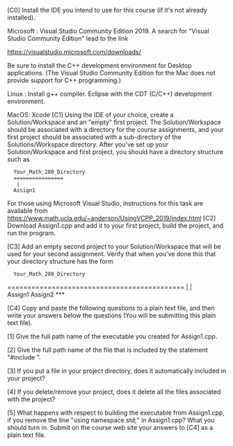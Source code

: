[C0] Install the IDE you intend to use for this course (if it's not already installed).

Microsoft : Visual Studio Community Edition 2019. A search for "Visual Studio Community Edition" lead to the link

https://visualstudio.microsoft.com/downloads/

Be sure to install the C++ development environment for Desktop applications. (The Visual Studio Community Edition for the Mac does not provide support for C++ programming.)

Linux : Install g++ compiler. Eclipse with the CDT (C/C++) development environment.

MacOS: Xcode
[C1] Using the IDE of your choice, create a Solution/Workspace and an "empty" first project. The Solution/Workspace should be associated with a directory for the course assignments, and your first project should be associated with a sub-directory of the Solutions/Workspace directory. After you've set up your Solution/Workspace and first project, you should have a directory structure such as

      Your_Math_280_Directory
      ================
       |                                           
      Assign1                              

For those using Microsoft Visual Studio, instructions for this task are available from https://www.math.ucla.edu/~anderson/UsingVCPP_2019/index.html
[C2] Download Assign1.cpp and add it to your first project, build the project, and run the program.

[C3] Add an empty second project to your Solution/Workspace that will be used for your second assignment. Verify that when you've done this that your directory structure has the form

      Your_Math_280_Directory
============================================
    |           |                                 
Assign1      Assign2   ***    
                        
[C4] Copy and paste the following questions to a plain text file, and then write your answers below the questions (You will be submitting this plain text file).

[1] Give the full path name of the executable you created for Assign1.cpp.


[2] Give the full path name of the file that is included by the statement "#include <iostream>". 


[3] If you put a file in your project directory, does it automatically included in your project? 


[4] If you delete/remove your project, does it delete all the files associated with the project? 


[5] What happens with respect to building the executable from Assign1.cpp, if you remove the line "using namespace std;" in Assign1.cpp? 
What you should turn in.
Submit on the course web site your answers to [C4] as a plain text file.
